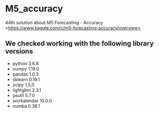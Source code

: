 # M5_accuracy
44th solution  about M5 Forecasting - Accuracy &lt;https://www.kaggle.com/c/m5-forecasting-accuracy/overview>


## We checked working with the following library versions
- python 3.6.8
- numpy 1.19.0
- pandas 1.0.3
- sklearn 0.19.1
- scipy 1,5,0
- lightgbm 2.3.1
- psutil 5.7.0
- workalendar 10.0.0
- numba 0.38.1
